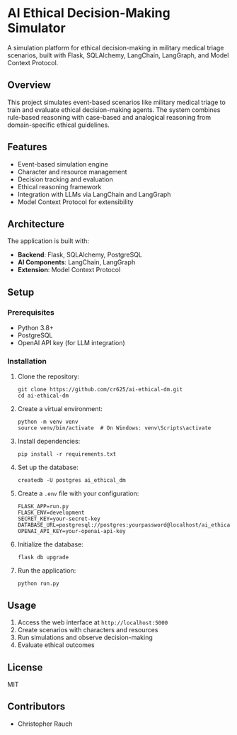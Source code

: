 # AI Ethical Decision-Making Simulator

A simulation platform for ethical decision-making in military medical triage scenarios, built with Flask, SQLAlchemy, LangChain, LangGraph, and Model Context Protocol.

## Overview

This project simulates event-based scenarios like military medical triage to train and evaluate ethical decision-making agents. The system combines rule-based reasoning with case-based and analogical reasoning from domain-specific ethical guidelines.

## Features

- Event-based simulation engine
- Character and resource management
- Decision tracking and evaluation
- Ethical reasoning framework
- Integration with LLMs via LangChain and LangGraph
- Model Context Protocol for extensibility

## Architecture

The application is built with:

- **Backend**: Flask, SQLAlchemy, PostgreSQL
- **AI Components**: LangChain, LangGraph
- **Extension**: Model Context Protocol

## Setup

### Prerequisites

- Python 3.8+
- PostgreSQL
- OpenAI API key (for LLM integration)

### Installation

1. Clone the repository:
   ```
   git clone https://github.com/cr625/ai-ethical-dm.git
   cd ai-ethical-dm
   ```

2. Create a virtual environment:
   ```
   python -m venv venv
   source venv/bin/activate  # On Windows: venv\Scripts\activate
   ```

3. Install dependencies:
   ```
   pip install -r requirements.txt
   ```

4. Set up the database:
   ```
   createdb -U postgres ai_ethical_dm
   ```

5. Create a `.env` file with your configuration:
   ```
   FLASK_APP=run.py
   FLASK_ENV=development
   SECRET_KEY=your-secret-key
   DATABASE_URL=postgresql://postgres:yourpassword@localhost/ai_ethical_dm
   OPENAI_API_KEY=your-openai-api-key
   ```

6. Initialize the database:
   ```
   flask db upgrade
   ```

7. Run the application:
   ```
   python run.py
   ```

## Usage

1. Access the web interface at `http://localhost:5000`
2. Create scenarios with characters and resources
3. Run simulations and observe decision-making
4. Evaluate ethical outcomes

## License

MIT

## Contributors

- Christopher Rauch
